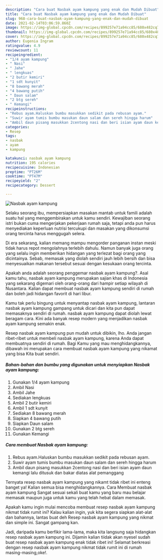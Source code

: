 ```yaml
---
description: "Cara buat Nasbak ayam kampung yang enak dan Mudah Dibuat"
title: "Cara buat Nasbak ayam kampung yang enak dan Mudah Dibuat"
slug: 968-cara-buat-nasbak-ayam-kampung-yang-enak-dan-mudah-dibuat
date: 2021-02-14T03:06:59.860Z
image: https://img-global.cpcdn.com/recipes/899257e71a94cc85/680x482cq70/nasbak-ayam-kampung-foto-resep-utama.jpg
thumbnail: https://img-global.cpcdn.com/recipes/899257e71a94cc85/680x482cq70/nasbak-ayam-kampung-foto-resep-utama.jpg
cover: https://img-global.cpcdn.com/recipes/899257e71a94cc85/680x482cq70/nasbak-ayam-kampung-foto-resep-utama.jpg
author: Eugenia Ingram
ratingvalue: 4.9
reviewcount: 11
recipeingredient:
- "1/4 ayam kampung"
- " Nasi"
- " Jahe"
- " lengkuas"
- "2 butir kemiri"
- "1 sdt kunyit"
- "8 bawang merah"
- "4 bawang putih"
- " Daun salam"
- "2 btg sereh"
- " Kemangi"
recipeinstructions:
- "Rebus ayam.Haluskan bumbu masukkan sedikit pada rebusan ayam."
- "Suwir ayam tumis bumbu masukan daun salam dan sereh hingga harum"
- "Ambil daun pisang masukkan 2centong nasi dan beri isian ayam daun kemangi lalu ditusuk dan bakar diatas alat pemanggang"
categories:
- Resep
tags:
- nasbak
- ayam
- kampung

katakunci: nasbak ayam kampung 
nutrition: 195 calories
recipecuisine: Indonesian
preptime: "PT26M"
cooktime: "PT47M"
recipeyield: "2"
recipecategory: Dessert

---
```



![Nasbak ayam kampung](https://img-global.cpcdn.com/recipes/899257e71a94cc85/680x482cq70/nasbak-ayam-kampung-foto-resep-utama.jpg)

Selaku seorang ibu, mempersiapkan masakan mantab untuk famili adalah suatu hal yang menggembirakan untuk kamu sendiri. Kewajiban seorang istri bukan cuma mengerjakan pekerjaan rumah saja, tetapi anda pun harus menyediakan keperluan nutrisi tercukupi dan masakan yang dikonsumsi orang tercinta harus menggugah selera.

Di era  sekarang, kalian memang mampu mengorder panganan instan meski tidak harus repot mengolahnya terlebih dahulu. Namun banyak juga orang yang selalu ingin memberikan hidangan yang terlezat bagi orang yang dicintainya. Sebab, memasak yang diolah sendiri jauh lebih bersih dan bisa menyesuaikan makanan tersebut sesuai dengan kesukaan orang tercinta. 



Apakah anda adalah seorang penggemar nasbak ayam kampung?. Asal kamu tahu, nasbak ayam kampung merupakan sajian khas di Indonesia yang sekarang digemari oleh orang-orang dari hampir setiap wilayah di Nusantara. Kalian dapat membuat nasbak ayam kampung sendiri di rumah dan boleh jadi hidangan favorit di hari libur.

Kamu tak perlu bingung untuk menyantap nasbak ayam kampung, lantaran nasbak ayam kampung gampang untuk dicari dan kita pun dapat memasaknya sendiri di rumah. nasbak ayam kampung dapat diolah lewat beragam cara. Kini ada banyak resep modern yang menjadikan nasbak ayam kampung semakin enak.

Resep nasbak ayam kampung pun mudah untuk dibikin, lho. Anda jangan ribet-ribet untuk membeli nasbak ayam kampung, karena Anda dapat membuatnya sendiri di rumah. Bagi Kamu yang mau menghidangkannya, dibawah ini merupakan cara membuat nasbak ayam kampung yang nikamat yang bisa Kita buat sendiri.

<!--inarticleads1-->

##### Bahan-bahan dan bumbu yang digunakan untuk menyiapkan Nasbak ayam kampung:

1. Gunakan 1/4 ayam kampung
1. Ambil  Nasi
1. Ambil  Jahe
1. Sediakan  lengkuas
1. Ambil 2 butir kemiri
1. Ambil 1 sdt kunyit
1. Sediakan 8 bawang merah
1. Siapkan 4 bawang putih
1. Siapkan  Daun salam
1. Gunakan 2 btg sereh
1. Gunakan  Kemangi




<!--inarticleads2-->

##### Cara membuat Nasbak ayam kampung:

1. Rebus ayam.Haluskan bumbu masukkan sedikit pada rebusan ayam.
1. Suwir ayam tumis bumbu masukan daun salam dan sereh hingga harum
1. Ambil daun pisang masukkan 2centong nasi dan beri isian ayam daun kemangi lalu ditusuk dan bakar diatas alat pemanggang




Ternyata resep nasbak ayam kampung yang nikamt tidak ribet ini enteng banget ya! Kalian semua bisa menghidangkannya. Cara Membuat nasbak ayam kampung Sangat sesuai sekali buat kamu yang baru mau belajar memasak maupun juga untuk kamu yang telah hebat dalam memasak.

Apakah kamu ingin mulai mencoba membuat resep nasbak ayam kampung nikmat tidak rumit ini? Kalau kalian ingin, yuk kita segera siapkan alat-alat dan bahannya, lantas buat deh Resep nasbak ayam kampung yang nikmat dan simple ini. Sangat gampang kan. 

Jadi, daripada kamu berfikir lama-lama, maka kita langsung saja hidangkan resep nasbak ayam kampung ini. Dijamin kalian tiidak akan nyesel sudah buat resep nasbak ayam kampung enak tidak ribet ini! Selamat berkreasi dengan resep nasbak ayam kampung nikmat tidak rumit ini di rumah masing-masing,oke!.

